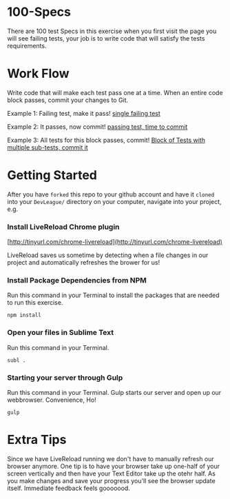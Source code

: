 # 100-Specs
There are 100 test Specs in this exercise when you first visit the page you will see failing tests, your job is to write code that will satisfy the tests requirements.

# Work Flow
Write code that will make each test pass one at a time. When an entire code block passes, commit your changes to Git.

Example 1:
Failing test, make it pass!
[single failing test](https://raw.githubusercontent.com/devleague/100-Specs/master/doc/ex1.png)

Example 2:
It passes, now commit!
[passing test, time to commit](https://raw.githubusercontent.com/devleague/100-Specs/master/doc/ex2.png)

Example 3:
All tests for this block passes, commit!
[Block of Tests with multiple sub-tests, commit it](https://raw.githubusercontent.com/devleague/100-Specs/master/doc/ex3.png)


# Getting Started
After you have `forked` this repo to your github account and have it `cloned` into your `DevLeague/` directory on your computer, navigate into your project, e.g. 

### Install LiveReload Chrome plugin
[http://tinyurl.com/chrome-livereload](http://tinyurl.com/chrome-livereload)

LiveReload saves us sometime by detecting when a file changes in our project and automatically refreshes the brower for us!

### Install Package Dependencies from NPM
Run this command in your Terminal to install the packages that are needed to run this exercise.

    npm install

### Open your files in Sublime Text
Run this command in your Terminal.

    subl .


### Starting your server through Gulp
Run this command in your Terminal. Gulp starts our server and open up our webbrowser. Convenience, Ho!

    gulp


# Extra Tips
Since we have LiveReload running we don't have to manually refresh our browser anymore. One tip is to have your browser take up one-half of your screen vertically and then have your Text Editor take up the otehr half. As you make changes and save your progress you'll see the browser update itself. Immediate feedback feels gooooood.
